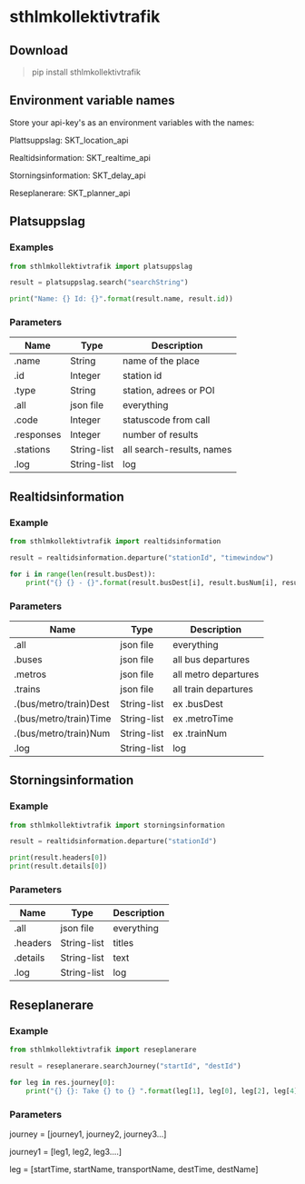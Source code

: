 # sthlmkollektivtrafik

## Download

> pip install sthlmkollektivtrafik

## Environment variable names
Store your api-key's as an environment variables with the names:

Plattsuppslag: SKT_location_api

Realtidsinformation: SKT_realtime_api

Storningsinformation: SKT_delay_api

Reseplanerare: SKT_planner_api

## Platsuppslag

### Examples

```python
from sthlmkollektivtrafik import platsuppslag

result = platsuppslag.search("searchString")

print("Name: {} Id: {}".format(result.name, result.id))
```

### Parameters

| Name          | Type          | Description              |
| ------------- | ------------- | ------------------------ |
| .name         | String        | name of the place        |
| .id           | Integer       | station id               |
| .type         | String        | station, adrees or POI   |
| .all          | json file     | everything               |
| .code         | Integer       | statuscode from call     |
| .responses    | Integer       | number of results        |
| .stations     | String-list   | all search-results, names|
| .log          | String-list   | log                      |

## Realtidsinformation

### Example

```python
from sthlmkollektivtrafik import realtidsinformation

result = realtidsinformation.departure("stationId", "timewindow")

for i in range(len(result.busDest)):
    print("{} {} - {}".format(result.busDest[i], result.busNum[i], result busTime[i]))
```

### Parameters

| Name                 | Type          | Description              |
| -------------------- | ------------- | ------------------------ |
| .all                 | json file     | everything               |
| .buses               | json file     | all bus departures       |
| .metros              | json file     | all metro departures     |
| .trains              | json file     | all train departures     |
|.(bus/metro/train)Dest| String-list   | ex .busDest              |
|.(bus/metro/train)Time| String-list   | ex .metroTime            |
|.(bus/metro/train)Num | String-list   | ex .trainNum             |
| .log                 | String-list   | log                      |

## Storningsinformation

### Example

```python
from sthlmkollektivtrafik import storningsinformation

result = realtidsinformation.departure("stationId")

print(result.headers[0])
print(result.details[0])

```

### Parameters

| Name                 | Type          | Description              |
| -------------------- | ------------- | ------------------------ |
| .all                 | json file     | everything               |
| .headers             | String-list   | titles                   |
| .details             | String-list   | text                     |
| .log                 | String-list   |log                       |

## Reseplanerare

### Example

```python
from sthlmkollektivtrafik import reseplanerare

result = reseplanerare.searchJourney("startId", "destId")

for leg in res.journey[0]:
    print("{} {}: Take {} to {} ".format(leg[1], leg[0], leg[2], leg[4]))

```

### Parameters

journey = [journey1, journey2, journey3...]

journey1 = [leg1, leg2, leg3....]

leg = [startTime, startName, transportName, destTime, destName]
